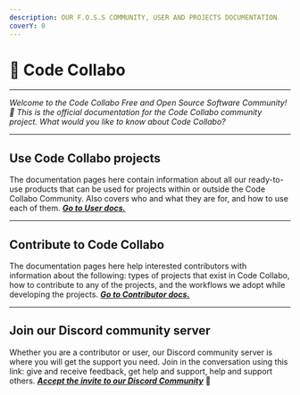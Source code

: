 ```yaml
---
description: OUR F.O.S.S COMMUNITY, USER AND PROJECTS DOCUMENTATION
coverY: 0
---
```


# 👋 Code Collabo

***

_Welcome to the Code Collabo Free and Open Source Software Community! 🙌 This is the official documentation for the Code Collabo community project. What would you like to know about Code Collabo?_

***

## Use Code Collabo projects

The documentation pages here contain information about all our ready-to-use products that can be used for projects within or outside the Code Collabo Community. Also covers who and what they are for, and how to use each of them. [_**Go to User docs.**_](https://code-collabo.gitbook.io/users/)

***

## Contribute to Code Collabo

The documentation pages here help interested contributors with information about the following: types of projects that exist in Code Collabo, how to contribute to any of the projects, and the workflows we adopt while developing the projects. [_**Go to Contributor docs.**_](https://code-collabo.gitbook.io/collabo-contributor/)

***

## Join our Discord community server

Whether you are a contributor or user, our Discord community server is where you will get the support you need. Join in the conversation using this link: give and receive feedback, get help and support, help and support others. [_**Accept the invite to our Discord Community**_](https://discord.gg/p3YSnWfn) 🤝
